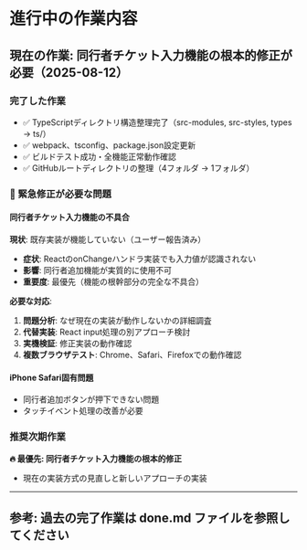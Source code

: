 # 進行中の作業内容

## 現在の作業: 同行者チケット入力機能の根本的修正が必要（2025-08-12）

### 完了した作業
- ✅ TypeScriptディレクトリ構造整理完了（src-modules, src-styles, types → ts/）
- ✅ webpack、tsconfig、package.json設定更新
- ✅ ビルドテスト成功・全機能正常動作確認
- ✅ GitHubルートディレクトリの整理（4フォルダ → 1フォルダ）

### 🚨 緊急修正が必要な問題

#### 同行者チケット入力機能の不具合
**現状**: 既存実装が機能していない（ユーザー報告済み）
- **症状**: ReactのonChangeハンドラ実装でも入力値が認識されない
- **影響**: 同行者追加機能が実質的に使用不可
- **重要度**: 最優先（機能の根幹部分の完全な不具合）

**必要な対応**:
1. **問題分析**: なぜ現在の実装が動作しないかの詳細調査
2. **代替実装**: React input処理の別アプローチ検討
3. **実機検証**: 修正実装の動作確認
4. **複数ブラウザテスト**: Chrome、Safari、Firefoxでの動作確認

#### iPhone Safari固有問題
- 同行者追加ボタンが押下できない問題
- タッチイベント処理の改善が必要

### 推奨次期作業
**🔥 最優先: 同行者チケット入力機能の根本的修正**
- 現在の実装方式の見直しと新しいアプローチの実装

---

## 参考: 過去の完了作業は done.md ファイルを参照してください